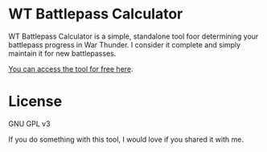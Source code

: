 # WT Battlepass Calculator

WT Battlepass Calculator is a simple, standalone tool foor determining your battlepass progress in War Thunder. I consider it complete and simply maintain it for new battlepasses.

[You can access the tool for free here](https://gardnem6.github.io/wt-passhelper/).

# License
GNU GPL v3

If you do something with this tool, I would love if you shared it with me.
